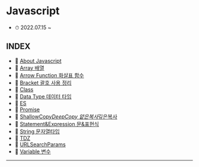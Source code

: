 # Javascript

- ⏱ 2022.07.15 ~

## INDEX

- 📌 [About Javascript](https://github.com/YooJinRa/til/tree/main/Javascript/AboutJavascript.md)
- 📌 [Array 배열](https://github.com/YooJinRa/til/blob/main/Javascript/Array.md)
- 📌 [Arrow Function 화살표 함수](https://github.com/YooJinRa/til/blob/main/Javascript/ArrowFunction.md)
- 📌 [Bracket 괄호 사용 정리](https://github.com/YooJinRa/til/blob/main/Javascript/Bracket.md)
- 📌 [Class](https://github.com/YooJinRa/til/blob/main/Javascript/Class.md)
- 📌 [Data Type 데이터 타입](https://github.com/YooJinRa/til/blob/main/Javascript/DataType.md)
- 📌 [ES](https://github.com/YooJinRa/til/tree/main/Javascript/ES.md)
- 📌 [Promise](https://github.com/YooJinRa/til/tree/main/Javascript/Promise.md)
- 📌 [ShallowCopy*DeepCopy 얕은복사*깊은복사](https://github.com/YooJinRa/til/blob/main/Javascript/ShallowCopy_DeepCopy.md)
- 📌 [Statement&Expression 문&표현식](https://github.com/YooJinRa/til/blob/main/Javascript/Statement.md)
- 📌 [String 문자열타입](https://github.com/YooJinRa/til/blob/main/Javascript/String.md)
- 📌 [TDZ](https://github.com/YooJinRa/til/blob/main/Javascript/TDZ.md)
- 📌 [URLSearchParams](https://github.com/YooJinRa/til/blob/main/Javascript/URLSearchParams.md)
- 📌 [Variable 변수](https://github.com/YooJinRa/til/blob/main/Javascript/Variable.md)

---
